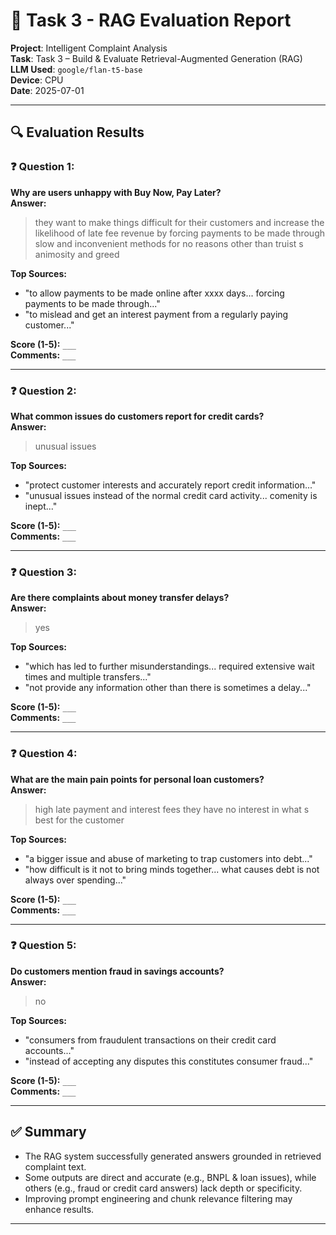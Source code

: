 # 🧪 Task 3 - RAG Evaluation Report

**Project**: Intelligent Complaint Analysis  
**Task**: Task 3 – Build & Evaluate Retrieval-Augmented Generation (RAG)  
**LLM Used**: `google/flan-t5-base`  
**Device**: CPU  
**Date**: 2025-07-01

---

## 🔍 Evaluation Results

### ❓ Question 1:

**Why are users unhappy with Buy Now, Pay Later?**  
**Answer:**

> they want to make things difficult for their customers and increase the likelihood of late fee revenue by forcing payments to be made through slow and inconvenient methods for no reasons other than truist s animosity and greed

**Top Sources:**

- "to allow payments to be made online after xxxx days... forcing payments to be made through..."
- "to mislead and get an interest payment from a regularly paying customer..."

**Score (1-5):** `___`  
**Comments:** `___`

---

### ❓ Question 2:

**What common issues do customers report for credit cards?**  
**Answer:**

> unusual issues

**Top Sources:**

- "protect customer interests and accurately report credit information..."
- "unusual issues instead of the normal credit card activity... comenity is inept..."

**Score (1-5):** `___`  
**Comments:** `___`

---

### ❓ Question 3:

**Are there complaints about money transfer delays?**  
**Answer:**

> yes

**Top Sources:**

- "which has led to further misunderstandings... required extensive wait times and multiple transfers..."
- "not provide any information other than there is sometimes a delay..."

**Score (1-5):** `___`  
**Comments:** `___`

---

### ❓ Question 4:

**What are the main pain points for personal loan customers?**  
**Answer:**

> high late payment and interest fees they have no interest in what s best for the customer

**Top Sources:**

- "a bigger issue and abuse of marketing to trap customers into debt..."
- "how difficult is it not to bring minds together... what causes debt is not always over spending..."

**Score (1-5):** `___`  
**Comments:** `___`

---

### ❓ Question 5:

**Do customers mention fraud in savings accounts?**  
**Answer:**

> no

**Top Sources:**

- "consumers from fraudulent transactions on their credit card accounts..."
- "instead of accepting any disputes this constitutes consumer fraud..."

**Score (1-5):** `___`  
**Comments:** `___`

---

## ✅ Summary

- The RAG system successfully generated answers grounded in retrieved complaint text.
- Some outputs are direct and accurate (e.g., BNPL & loan issues), while others (e.g., fraud or credit card answers) lack depth or specificity.
- Improving prompt engineering and chunk relevance filtering may enhance results.

---
